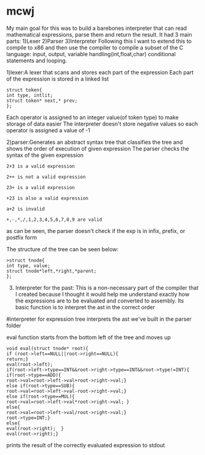 # mcwj

My main goal for this was to build a barebones interpreter that can read mathematical expressions, parse them and return the result. It had 3 main parts:
            1)Lexer
            2)Parser
            3)Interpreter
Following this I want to extend this to compile to x86 and then use the compiler to compile a subset of the C language: input, output, variable handling(int,float,char) conditional statements and looping.

1)lexer:A  lexer that  scans and stores each part of the expression
Each part of the expression is stored in a linked list
```
struct token{
int type, intlit;
struct token* next,* prev;
};
```

Each operator is assigned to an integer value(of token type) to make storage of data easier 
The interpreter doesn't store negative values so each operator is assigned a value of -1


2)parser:Generates an abstract syntax tree that classifies the tree and shows the order of execution of given expression
The  parser checks the syntax of the given expression
```
2+3 is a valid expression

2++ is not a valid expression

23+ is a valid expression

+23 is also a valid expression

a+2 is invalid

+,-,*,/,1,2,3,4,5,6,7,8,9 are valid
```
as can be seen, the parser doesn't check if the exp is in infix, prefix, or postfix form

The structure of the tree can be seen below:
```
>struct tnode{
int type, value;
struct tnode*left,*right,*parent;    
};
```
3) Interpreter for the past: This is a non-necessary part of the compiler that I created because I thought it would help me understand exactly how the expressions are to be evaluated and converted to assembly.
Its basic function is to interpret the ast in the correct order

#interpreter for expression tree
interprets the ast we've built in the parser folder

eval function starts from the bottom left of the tree and moves up
```
void eval(struct tnode* root){
if (root->left==NULL||root->right==NULL){
return;}
eval(root->left);
if(root->left->type==INT&&root->right->type==INT&&root->type!=INT){
if(root->type==ADD){
root->val=root->left->val+root->right->val;}
else if(root->type==SUB){
root->val=root->left->val-root->right->val;}
else if(root->type==MUL){
root->val=root->left->val*root->right->val; }
else{
root->val=root->left->val/root->right->val;}
root->type=INT;}
else{
eval(root->right);  }
eval(root->right);}
```
prints the  result of the correctly evaluated expression to stdout
